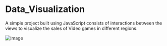 # Data_Visualization

A simple project built using JavaScript consists of interactions between the views to visualize the sales of Video games in different regions.

![image](https://github.com/Lakshay989/Data_Visualization/assets/80901989/e2e1c7de-8041-470b-bf1a-38b9c459d7e0)
